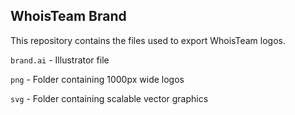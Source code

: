 ## WhoisTeam Brand

This repository contains the files used to export WhoisTeam logos.

`brand.ai` - Illustrator file

`png` - Folder containing 1000px wide logos

`svg` - Folder containing scalable vector graphics
